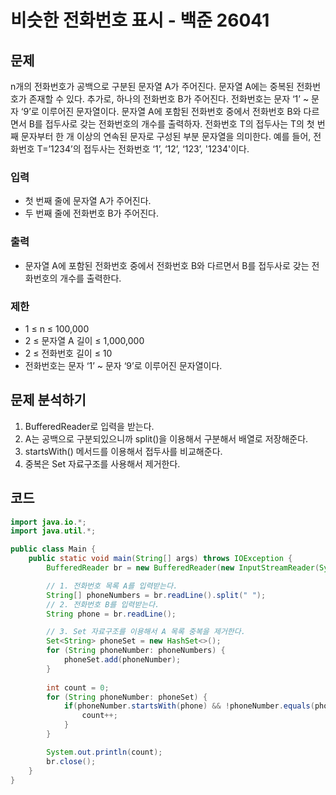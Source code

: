 # 비슷한 전화번호 표시 - 백준 26041
## 문제
n개의 전화번호가 공백으로 구분된 문자열 A가 주어진다. 문자열 A에는 중복된 전화번호가 존재할 수 있다. 추가로, 하나의 전화번호 B가 주어진다.
전화번호는 문자 ‘1’ ~ 문자 ‘9’로 이루어진 문자열이다. 문자열 A에 포함된 전화번호 중에서 전화번호 B와 다르면서 B를 접두사로 갖는 전화번호의 개수를 출력하자.
전화번호 T의 접두사는 T의 첫 번째 문자부터 한 개 이상의 연속된 문자로 구성된 부분 문자열을 의미한다. 예를 들어, 전화번호 T=’1234’의 접두사는 전화번호 ‘1’, ‘12’, ‘123’, '1234'이다.

### 입력
- 첫 번째 줄에 문자열 A가 주어진다.
- 두 번째 줄에 전화번호 B가 주어진다.
### 출력
- 문자열 A에 포함된 전화번호 중에서 전화번호 B와 다르면서 B를 접두사로 갖는 전화번호의 개수를 출력한다.
### 제한
- 1 ≤ n ≤ 100,000
- 2 ≤ 문자열 A 길이 ≤ 1,000,000
- 2 ≤ 전화번호 길이 ≤ 10
- 전화번호는 문자 ‘1’ ~ 문자 ‘9’로 이루어진 문자열이다.

## 문제 분석하기
1. BufferedReader로 입력을 받는다.
2. A는 공백으로 구분되있으니까 split()을 이용해서 구분해서 배열로 저장해준다.
3. startsWith() 메서드를 이용해서 접두사를 비교해준다.
4. 중복은 Set 자료구조를 사용해서 제거한다.

## 코드
```java
import java.io.*;
import java.util.*;

public class Main {
	public static void main(String[] args) throws IOException {
		BufferedReader br = new BufferedReader(new InputStreamReader(System.in));

		// 1. 전화번호 목록 A를 입력받는다.
		String[] phoneNumbers = br.readLine().split(" ");
		// 2. 전화번호 B를 입력받는다.
		String phone = br.readLine();

		// 3. Set 자료구조를 이용해서 A 목록 중복을 제거한다.
		Set<String> phoneSet = new HashSet<>();
		for (String phoneNumber: phoneNumbers) {
			phoneSet.add(phoneNumber);
		}
		
		int count = 0;
		for (String phoneNumber: phoneSet) {
			if(phoneNumber.startsWith(phone) && !phoneNumber.equals(phone)) {
				count++;
			}
		}

		System.out.println(count);
		br.close();
	}
}
```